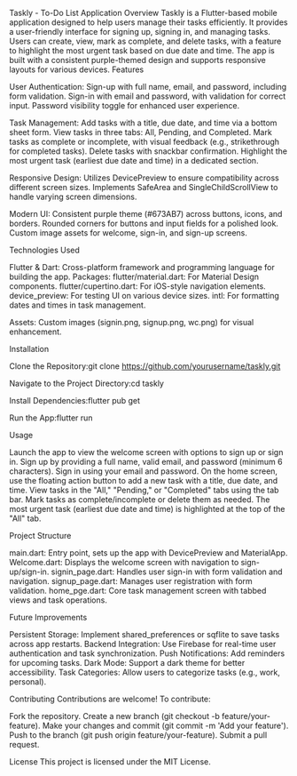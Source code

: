 Taskly - To-Do List Application
Overview
Taskly is a Flutter-based mobile application designed to help users manage their tasks efficiently. It provides a user-friendly interface for signing up, signing in, and managing tasks. Users can create, view, mark as complete, and delete tasks, with a feature to highlight the most urgent task based on due date and time. The app is built with a consistent purple-themed design and supports responsive layouts for various devices.
Features

User Authentication:
Sign-up with full name, email, and password, including form validation.
Sign-in with email and password, with validation for correct input.
Password visibility toggle for enhanced user experience.


Task Management:
Add tasks with a title, due date, and time via a bottom sheet form.
View tasks in three tabs: All, Pending, and Completed.
Mark tasks as complete or incomplete, with visual feedback (e.g., strikethrough for completed tasks).
Delete tasks with snackbar confirmation.
Highlight the most urgent task (earliest due date and time) in a dedicated section.


Responsive Design:
Utilizes DevicePreview to ensure compatibility across different screen sizes.
Implements SafeArea and SingleChildScrollView to handle varying screen dimensions.


Modern UI:
Consistent purple theme (#673AB7) across buttons, icons, and borders.
Rounded corners for buttons and input fields for a polished look.
Custom image assets for welcome, sign-in, and sign-up screens.



Technologies Used

Flutter & Dart: Cross-platform framework and programming language for building the app.
Packages:
flutter/material.dart: For Material Design components.
flutter/cupertino.dart: For iOS-style navigation elements.
device_preview: For testing UI on various device sizes.
intl: For formatting dates and times in task management.


Assets: Custom images (signin.png, signup.png, wc.png) for visual enhancement.

Installation

Clone the Repository:git clone https://github.com/yourusername/taskly.git


Navigate to the Project Directory:cd taskly


Install Dependencies:flutter pub get


Run the App:flutter run



Usage

Launch the app to view the welcome screen with options to sign up or sign in.
Sign up by providing a full name, valid email, and password (minimum 6 characters).
Sign in using your email and password.
On the home screen, use the floating action button to add a new task with a title, due date, and time.
View tasks in the "All," "Pending," or "Completed" tabs using the tab bar.
Mark tasks as complete/incomplete or delete them as needed.
The most urgent task (earliest due date and time) is highlighted at the top of the "All" tab.

Project Structure

main.dart: Entry point, sets up the app with DevicePreview and MaterialApp.
Welcome.dart: Displays the welcome screen with navigation to sign-up/sign-in.
signin_page.dart: Handles user sign-in with form validation and navigation.
signup_page.dart: Manages user registration with form validation.
home_pge.dart: Core task management screen with tabbed views and task operations.

Future Improvements

Persistent Storage: Implement shared_preferences or sqflite to save tasks across app restarts.
Backend Integration: Use Firebase for real-time user authentication and task synchronization.
Push Notifications: Add reminders for upcoming tasks.
Dark Mode: Support a dark theme for better accessibility.
Task Categories: Allow users to categorize tasks (e.g., work, personal).

Contributing
Contributions are welcome! To contribute:

Fork the repository.
Create a new branch (git checkout -b feature/your-feature).
Make your changes and commit (git commit -m 'Add your feature').
Push to the branch (git push origin feature/your-feature).
Submit a pull request.

License
This project is licensed under the MIT License.


